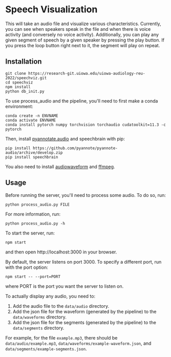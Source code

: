 # Speech Visualization

This will take an audio file and visualize various characteristics. Currently, you can see when speakers speak in the file and when there is voice activity (and conversely no voice activity). Additionally, you can play any given segment of speech by a given speaker by pressing the play button. If you press the loop button right next to it, the segment will play on repeat.

## Installation

```
git clone https://research-git.uiowa.edu/uiowa-audiology-reu-2022/speechviz.git
cd speechviz
npm install
python db_init.py
```
To use process_audio and the pipeline, you'll need to first make a conda environment:
```
conda create -n ENVNAME
conda activate ENVNAME
conda install pytorch numpy torchvision torchaudio cudatoolkit=11.3 -c pytorch
```
Then, install [pyannotate.audio](https://github.com/pyannote/pyannote-audio) and speechbrain with pip:
```
pip install https://github.com/pyannote/pyannote-audio/archive/develop.zip
pip install speechbrain
```
You also need to install [audiowaveform](https://github.com/bbc/audiowaveform#installation) and [ffmpeg](https://ffmpeg.org/download.html).

## Usage
Before running the server, you'll need to process some audio. To do so, run:
```
python process_audio.py FILE
```
For more information, run:
```
python process_audio.py -h
```

To start the server, run:
```
npm start
```
and then open http://localhost:3000 in your browser.

By default, the server listens on port 3000. To specify a different port, run with the port option:
```
npm start -- --port=PORT
```
where PORT is the port you want the server to listen on.

To actually display any audio, you need to:
1. Add the audio file to the `data/audio` directory.
2. Add the json file for the waveform (generated by the pipeline) to the `data/waveforms` directory.
3. Add the json file for the segments (generated by the pipeline) to the `data/segments` directory.

For example, for the file `example.mp3`, there should be `data/audio/example.mp3`, `data/waveforms/example-waveform.json`, and `data/segments/example-segments.json`.
